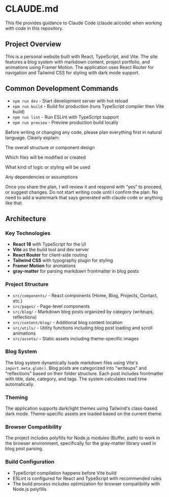 # CLAUDE.md

This file provides guidance to Claude Code (claude.ai/code) when working with code in this repository.

## Project Overview

This is a personal website built with React, TypeScript, and Vite. The site features a blog system with markdown content, project portfolio, and animations using Framer Motion. The application uses React Router for navigation and Tailwind CSS for styling with dark mode support.

## Common Development Commands

- `npm run dev` - Start development server with hot reload
- `npm run build` - Build for production (runs TypeScript compiler then Vite build)
- `npm run lint` - Run ESLint with TypeScript support
- `npm run preview` - Preview production build locally

Before writing or changing any code, please plan everything first in natural language.
Clearly explain:

The overall structure or component design

Which files will be modified or created

What kind of logic or styling will be used

Any dependencies or assumptions

Once you share the plan, I will review it and respond with “yes” to proceed, or suggest changes.
Do not start writing code until I confirm the plan.
No need to add a watermark that says generated with claude code or anything like that.      
## Architecture

### Key Technologies
- **React 18** with TypeScript for the UI
- **Vite** as the build tool and dev server
- **React Router** for client-side routing
- **Tailwind CSS** with typography plugin for styling
- **Framer Motion** for animations
- **gray-matter** for parsing markdown frontmatter in blog posts

### Project Structure
- `src/components/` - React components (Home, Blog, Projects, Contact, etc.)
- `src/pages/` - Page-level components
- `src/blog/` - Markdown blog posts organized by category (writeups, reflections)
- `src/content/blog/` - Additional blog content location
- `src/utils/` - Utility functions including blog post loading and scroll animations
- `src/assets/` - Static assets including theme-specific images

### Blog System
The blog system dynamically loads markdown files using Vite's `import.meta.glob()`. Blog posts are categorized into "writeups" and "reflections" based on their folder structure. Each post includes frontmatter with title, date, category, and tags. The system calculates read time automatically.

### Theming
The application supports dark/light themes using Tailwind's class-based dark mode. Theme-specific assets are loaded based on the current theme.

### Browser Compatibility
The project includes polyfills for Node.js modules (Buffer, path) to work in the browser environment, specifically for the gray-matter library used in blog post parsing.

### Build Configuration
- TypeScript compilation happens before Vite build
- ESLint is configured for React and TypeScript with recommended rules
- The build process includes optimization for browser compatibility with Node.js polyfills